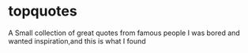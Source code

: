 # topquotes
A Small collection of great quotes from famous people
I was bored and wanted inspiration,and this is what I found
